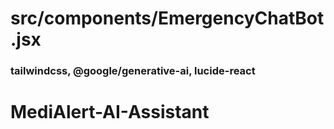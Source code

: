 # src/components/EmergencyChatBot.jsx 
### tailwindcss, @google/generative-ai, lucide-react
# MediAlert-AI-Assistant
